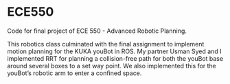 # ECE550

Code for final project of ECE 550 - Advanced Robotic Planning.

This robotics class culminated with the final assignment to implement motion planning for the KUKA youBot in ROS.
My partner Usman Syed and I implemented RRT for planning a collision-free path for both the youBot base
around several boxes to a set way point.
We also implemented this for the youBot’s robotic arm to enter a confined space.
